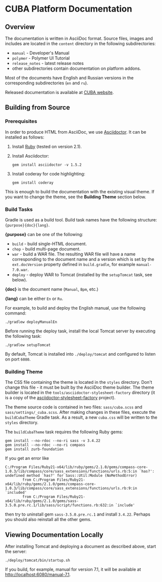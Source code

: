 # CUBA Platform Documentation

## Overview

The documentation is written in AsciiDoc format. Source files, images and includes are located in the `content` directory in the following subdirectories:

-   `manual` - Developer's Manual
-   `polymer` - Polymer UI Tutorial
-   `release_notes` - latest release notes
-   other subdirectories contain documentation on platform addons.

Most of the documents have English and Russian versions in the corresponding subdirectories (`en` and `ru`).

Released documentation is available at [CUBA website](https://www.cuba-platform.com/documentation).

## Building from Source

### Prerequisites

In order to produce HTML from AsciiDoc, we use [Asciidoctor](https://asciidoctor.org). It can be installed as follows:

1.  Install [Ruby](https://www.ruby-lang.org/en/downloads) (tested on version 2.1).

2.  Install Asciidoctor:

        gem install asciidoctor -v 1.5.2

3.  Install coderay for code highlighting:

        gem install coderay

This is enough to build the documentation with the existing visual theme. If you want to change the theme, see the **Building Theme** section below.

### Build Tasks

Gradle is used as a build tool. Build task names have the following structure: `{purpose}{doc}{lang}`.

**{purpose}** can be one of the following:

-   `build` - build single-HTML document.
-   `chop` - build multi-page document.
-   `war` - build a WAR file. The resulting WAR file will have a name corresponding to the document name and a version which is set by the `ext.docVersion` property defined in `build.gradle`, for example `manual-7.0.war`.
-   `deploy` - deploy WAR to Tomcat (installed by the `setupTomcat` task, see below).

**{doc}** is the document name (`Manual`, `Bpm`, etc.)

**{lang}** can be either `En` or `Ru`.

For example, to build and deploy the English manual, use the following command:

    ./gradlew deployManualEn

Before running the deploy task, install the local Tomcat server by executing the following task:

    ./gradlew setupTomcat

By default, Tomcat is installed into `./deploy/tomcat` and configured to listen on port `6080`.

### Building Theme

The CSS file containing the theme is located in the `styles` directory. Don't change this file - it must be built by the AsciiDoc theme builder. The theme builder is located in the `tools/asciidoctor-stylesheet-factory` directory (it is a copy of the [asciidoctor-stylesheet-factory](https://github.com/asciidoctor/asciidoctor-stylesheet-factory) project).

The theme source code is contained in two files: `sass/cuba.scss` and `sass/settings/_cuba.scss`. After making changes in these files, execute the `buildCubaTheme` Gradle task. As a result, a new `cuba.css` will be written to the `styles` directory.

The `buildCubaTheme` task requires the following Ruby gems:

    gem install --no-rdoc --no-ri sass -v 3.4.22
    gem install --no-rdoc --no-ri compass
    gem install zurb-foundation

If you get an error like

    C:/Program Files/Ruby21-x64/lib/ruby/gems/2.1.0/gems/compass-core-1.0.3/lib/compass/core/sass_extensions/functions/urls.rb:5:in `has?': undefined method `has?' for Sass::Util:Module (NoMethodError)
            from C:/Program Files/Ruby21-x64/lib/ruby/gems/2.1.0/gems/compass-core-1.0.3/lib/compass/core/sass_extensions/functions/urls.rb:9:in `included'
            from C:/Program Files/Ruby21-x64/lib/ruby/gems/2.1.0/gems/sass-3.5.0.pre.rc.1/lib/sass/script/functions.rb:632:in `include'

then try to uninstall gem `sass-3.5.0.pre.rc.1` and install `3.4.22`. Perhaps you should also reinstall all the other gems.

## Viewing Documentation Locally

After installing Tomcat and deploying a document as described above, start the server:

    ./deploy/tomcat/bin/startup.sh

If you build, for example, manual for version 7.1, it will be available at
[http://localhost:6080/manual-7.1](http://localhost:6080/manual-7.1).
